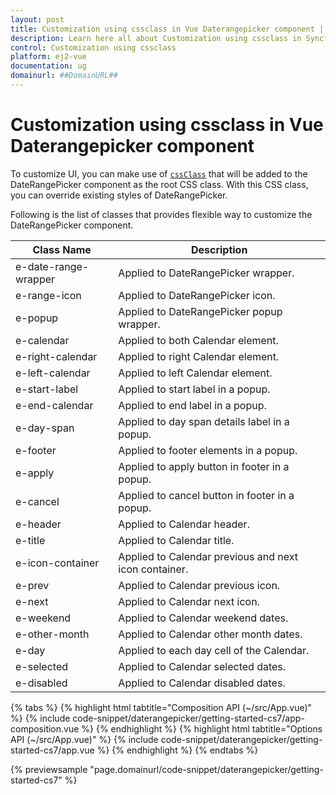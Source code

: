 ```yaml
---
layout: post
title: Customization using cssclass in Vue Daterangepicker component | Syncfusion
description: Learn here all about Customization using cssclass in Syncfusion Vue Daterangepicker component of Syncfusion Essential JS 2 and more.
control: Customization using cssclass 
platform: ej2-vue
documentation: ug
domainurl: ##DomainURL##
---
```


# Customization using cssclass in Vue Daterangepicker component

To customize UI, you can make use of [`cssClass`](https://ej2.syncfusion.com/vue/documentation/api/daterangepicker#cssclass) that will be added to the DateRangePicker component as the root CSS class. With this CSS class, you can override existing styles of DateRangePicker.

Following is the list of classes that provides flexible way to customize the DateRangePicker component.

| **Class Name** | **Description** |
| --- | --- |
| e-date-range-wrapper | Applied to DateRangePicker wrapper. |
| e-range-icon | Applied to DateRangePicker icon. |
| e-popup | Applied to DateRangePicker popup wrapper.|
| e-calendar | Applied to both Calendar element. |
| e-right-calendar | Applied to right Calendar element. |
| e-left-calendar | Applied to left Calendar element. |
| e-start-label | Applied to start label in a popup. |
| e-end-calendar | Applied to end label in a popup. |
| e-day-span | Applied to day span details label in a popup. |
| e-footer | Applied to footer elements in a popup. |
| e-apply | Applied to apply button in footer in a popup. |
| e-cancel | Applied to cancel button in footer in a popup. |
| e-header | Applied to Calendar header.|
| e-title |Applied to Calendar title. |
| e-icon-container | Applied to Calendar previous and next icon container.|
| e-prev |  Applied to Calendar previous icon.|
| e-next | Applied to Calendar next icon.|
| e-weekend | Applied to Calendar weekend dates.|
| e-other-month |  Applied to Calendar other month dates.|
| e-day | Applied to each day cell of the Calendar.|
| e-selected | Applied to Calendar selected dates.|
| e-disabled | Applied to Calendar disabled dates.|

{% tabs %}
{% highlight html tabtitle="Composition API (~/src/App.vue)" %}
{% include code-snippet/daterangepicker/getting-started-cs7/app-composition.vue %}
{% endhighlight %}
{% highlight html tabtitle="Options API (~/src/App.vue)" %}
{% include code-snippet/daterangepicker/getting-started-cs7/app.vue %}
{% endhighlight %}
{% endtabs %}
        
{% previewsample "page.domainurl/code-snippet/daterangepicker/getting-started-cs7" %}